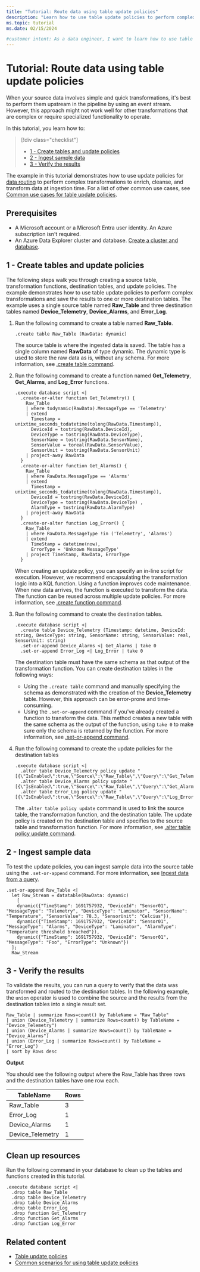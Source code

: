```yaml
---
title: "Tutorial: Route data using table update policies"
description: "Learn how to use table update policies to perform complex transformations and save the results to one or more destination tables."
ms.topic: tutorial
ms.date: 02/15/2024

#customer intent: As a data engineer, I want to learn how to use table update policies to perform complex transformations and save the results to one or more destination tables so that I can route data to different tables based on the data content.
---
```

# Tutorial: Route data using table update policies

When your source data involves simple and quick transformations, it's best to perform them upstream in the pipeline by using an event stream. However, this approach might not work well for other transformations that are complex or require specialized functionality to operate.

In this tutorial, you learn how to:

> [!div class="checklist"]
>
> * [1 - Create tables and update policies](#1---create-tables-and-update-policies)
> * [2 - Ingest sample data](#2---ingest-sample-data)
> * [3 - Verify the results](#3---verify-the-results)

The example in this tutorial demonstrates how to use update policies for [data routing](/azure/data-explorer/kusto/management/update-policy-common-use-cases#data-routing) to perform complex transformations to enrich, cleanse, and transform data at ingestion time. For a list of other common use cases, see [Common use cases for table update policies](/azure/data-explorer/kusto/management/update-policy-common-use-cases).

## Prerequisites

* A Microsoft account or a Microsoft Entra user identity. An Azure subscription isn't required.
* An Azure Data Explorer cluster and database. [Create a cluster and database](/azure/data-explorer/create-cluster-and-database).

## 1 - Create tables and update policies

The following steps walk you through creating a source table, transformation functions, destination tables, and update policies. The example demonstrates how to use table update policies to perform complex transformations and save the results to one or more destination tables. The example uses a single source table named **Raw_Table** and three destination tables named **Device_Telemetry**, **Device_Alarms**, and **Error_Log**.

1. Run the following command to create a table named **Raw_Table**.

    ```kusto
    .create table Raw_Table (RawData: dynamic)
    ```

    The source table is where the ingested data is saved. The table has a single column named **RawData** of type dynamic. The dynamic type is used to store the raw data as is, without any schema. For more information, see [.create table command](/azure/data-explorer/kusto/management/create-table-command).

1. Run the following command to create a function named **Get_Telemetry**, **Get_Alarms**, and **Log_Error** functions.

    ```kusto
    .execute database script <|
      .create-or-alter function Get_Telemetry() {
        Raw_Table
        | where todynamic(RawData).MessageType == 'Telemetry'
        | extend
          Timestamp = unixtime_seconds_todatetime(tolong(RawData.Timestamp)),
          DeviceId = tostring(RawData.DeviceId),
          DeviceType = tostring(RawData.DeviceType),
          SensorName = tostring(RawData.SensorName),
          SensorValue = toreal(RawData.SensorValue),
          SensorUnit = tostring(RawData.SensorUnit)
        | project-away RawData
      }
      .create-or-alter function Get_Alarms() {
        Raw_Table
        | where RawData.MessageType == 'Alarms'
        | extend
          Timestamp = unixtime_seconds_todatetime(tolong(RawData.Timestamp)),
          DeviceId = tostring(RawData.DeviceId),
          DeviceType = tostring(RawData.DeviceTpe) ,
          AlarmType = tostring(RawData.AlarmType)
        | project-away RawData
      }
      .create-or-alter function Log_Error() {
        Raw_Table
        | where RawData.MessageType !in ('Telemetry', 'Alarms')
        | extend
          TimeStamp = datetime(now),
          ErrorType = 'Unknown MessageType'
        | project TimeStamp, RawData, ErrorType
      }
    ```

    When creating an update policy, you can specify an in-line script for execution. However, we recommend encapsulating the transformation logic into a KQL function. Using a function improves code maintenance. When new data arrives, the function is executed to transform the data. The function can be reused across multiple update policies. For more information, see [.create function command](/azure/data-explorer/kusto/management/create-function).

1. Run the following command to create the destination tables.

    ```kusto
    .execute database script <|
      .create table Device_Telemetry (Timestamp: datetime, DeviceId: string, DeviceType: string, SensorName: string, SensorValue: real, SensorUnit: string)
      .set-or-append Device_Alarms <| Get_Alarms | take 0
      .set-or-append Error_Log <| Log_Error | take 0
    ```

    The destination table must have the same schema as that output of the transformation function. You can create destination tables in the following ways:

    * Using the `.create table` command and manually specifying the schema as demonstrated with the creation of the **Device_Telemetry** table. However, this approach can be error-prone and time-consuming.
    * Using the `.set-or-append` command if you've already created a function to transform the data. This method creates a new table with the same schema as the output of the function, using `take 0` to make sure only the schema is returned by the function. For more information, see [.set-or-append command](/azure/data-explorer/kusto/management/data-ingestion/ingest-from-query).

1. Run the following command to create the update policies for the destination tables

    ```kusto
    .execute database script <|
      .alter table Device_Telemetry policy update "[{\"IsEnabled\":true,\"Source\":\"Raw_Table\",\"Query\":\"Get_Telemetry\",\"IsTransactional\":false,\"PropagateIngestionProperties\":true,\"ManagedIdentity\":null}]"
      .alter table Device_Alarms policy update "[{\"IsEnabled\":true,\"Source\":\"Raw_Table\",\"Query\":\"Get_Alarms\",\"IsTransactional\":false,\"PropagateIngestionProperties\":true,\"ManagedIdentity\":null}]"
      .alter table Error_Log policy update "[{\"IsEnabled\":true,\"Source\":\"Raw_Table\",\"Query\":\"Log_Error\",\"IsTransactional\":false,\"PropagateIngestionProperties\":true,\"ManagedIdentity\":null}]"
    ```

    The `.alter table policy update` command is used to link the source table, the transformation function, and the destination table. The update policy is created on the destination table and specifies to the source table and transformation function. For more information, see [.alter table policy update command](/azure/data-explorer/kusto/management/alter-table-update-policy-command?context=/fabric/context/context-rta&pivots=fabric).

## 2 - Ingest sample data

To test the update policies, you can ingest sample data into the source table using the `.set-or-append` command. For more information, see [Ingest data from a query](/azure/data-explorer/kusto/management/data-ingestion/ingest-from-query).

```kusto
.set-or-append Raw_Table <|
  let Raw_Stream = datatable(RawData: dynamic)
    [
    dynamic({"TimeStamp": 1691757932, "DeviceId": "Sensor01", "MessageType": "Telemetry", "DeviceType": "Laminator", "SensorName": "Temperature", "SensorValue": 78.3, "SensorUnit": "Celcius"}),
    dynamic({"TimeStamp": 1691757932, "DeviceId": "Sensor01", "MessageType": "Alarms", "DeviceType": "Laminator", "AlarmType": "Temperature threshold breached"}),
    dynamic({"TimeStamp": 1691757932, "DeviceId": "Sensor01", "MessageType": "Foo", "ErrorType": "Unknown"})
  ];
  Raw_Stream
```

## 3 - Verify the results

To validate the results, you can run a query to verify that the data was transformed and routed to the destination tables. In the following example, the `union` operator is used to combine the source and the results from the destination tables into a single result set.

```kusto
Raw_Table | summarize Rows=count() by TableName = "Raw_Table"
| union (Device_Telemetry | summarize Rows=count() by TableName = "Device_Telemetry")
| union (Device_Alarms | summarize Rows=count() by TableName = "Device_Alarms")
| union (Error_Log | summarize Rows=count() by TableName = "Error_Log")
| sort by Rows desc
```

**Output**

You should see the following output where the Raw_Table has three rows and the destination tables have one row each.

| TableName | Rows |
|--|--|
| Raw_Table | 3 |
| Error_Log | 1 |
| Device_Alarms | 1 |
| Device_Telemetry | 1 |

## Clean up resources

Run the following command in your database to clean up the tables and functions created in this tutorial.

```kusto
.execute database script <|
  .drop table Raw_Table
  .drop table Device_Telemetry
  .drop table Device_Alarms
  .drop table Error_Log
  .drop function Get_Telemetry
  .drop function Get_Alarms
  .drop function Log_Error
```

## Related content

* [Table update policies](update-policy.md)
* [Common scenarios for using table update policies](update-policy-common-scenarios.md)
